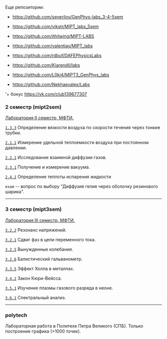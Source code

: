 Еще репозитории: 

+ https://github.com/severilov/GenPhys-labs_3-4-5sem

+ https://github.com/vikstr/MIPT_labs_5sem

+ https://github.com/ithilwing/MIPT-LABS

+ https://github.com/valentiay/MIPT_labs

+ https://github.com/rdbuf/DAFEPhysicsLabs

+ https://github.com/Kiarendil/labs

+ https://github.com/L0ki4/MIPT3_GenPhys_labs

+ https://github.com/Nekhaevalex/Labs

'+ бонус https://vk.com/club139677307

### 2 семестр (mipt2sem)
[Лаборатория II семестр, МФТИ.](https://mipt.ru/education/chair/physics/S_II/lab/)

[`1.3.3`](https://github.com/YHx07/laboratory/blob/master/mipt2sem/1.3.3/1.3.3.pdf) Определение вязкости воздуха по скорости течения через тонкие трубки.

[`2.1.1`](https://github.com/YHx07/laboratory/blob/master/mipt2sem/2.1.1/Lab_2_1_1.pdf) Измерение удельной теплоемкости воздуха при постоянном давлении.

[`2.2.1`](https://github.com/YHx07/laboratory/tree/master/mipt2sem/2.2.1) Исследование взаимной диффузии газов.

[`2.3.1`](https://github.com/YHx07/laboratory/tree/master/mipt2sem/2.3.1) Получение и измерение вакуума.

[`2.4.1`](https://github.com/YHx07/laboratory/tree/master/mipt2sem/2.4.1) Определение теплоты испарения жидкости

`exam` -- вопрос по выбору "Диффузия гелия через оболочку резинового шарика".

---

### 3 семестр (mipt3sem)
[Лаборатория III семестр, МФТИ.](https://mipt.ru/education/chair/physics/S_III/lab_el.php)

[`3.2.2`](https://github.com/YHx07/laboratory/blob/master/mipt3sem/3.2.1/3_2_1.pdf) Резонанс напряжений.

[`3.2.1`](https://github.com/YHx07/laboratory/blob/master/mipt3sem/3.2.2/1_2_2.pdf) Сдвиг фаз в цепи переменного тока.

[`3.2.5`](https://github.com/YHx07/laboratory/tree/master/mipt3sem/3.2.5) Вынужденные колебания.

[`3.2.6`](https://github.com/YHx07/laboratory/blob/master/mipt3sem/3.2.6/3_2_6.pdf) Балистический гальванометр.

[`3.3.5`](https://github.com/YHx07/laboratory/blob/master/mipt3sem/3.3.5/3_3_5.pdf) Эффект Холла в металлах.

[`3.4.2`](https://github.com/YHx07/laboratory/tree/master/mipt3sem/3.4.2) Закон Кюри-Вейсса.

[`3.5.1`](https://github.com/YHx07/laboratory/blob/master/mipt3sem/3.5.1/3_5_1.pdf) Изучение плазмы газового разряда в неоне.

[`3.6.1`](https://github.com/YHx07/laboratory/blob/master/mipt3sem/3.6.1/3_6_1.pdf) Спектральный анализ.

---

### polytech
Лабораторная работа в Политехе Петра Великого (СПБ). Только построение графика (>1000 точек).
